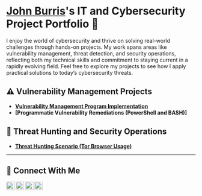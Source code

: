 # <a href="www.linkedin.com/in/john-burris-hrsec">John Burris</a>'s IT and Cybersecurity Project Portfolio 🔐

I enjoy the world of cybersecurity and thrive on solving real-world challenges through hands-on projects. My work spans areas like vulnerability management, threat detection, and security operations, reflecting both my technical skills and commitment to staying current in a rapidly evolving field. Feel free to explore my projects to see how I apply practical solutions to today’s cybersecurity threats.


## ⚠️ Vulnerability Management Projects

- **[Vulnerability Management Program Implementation](https://github.com/JBandCyber/Vulnerability-Management-Program)**
- **[Programmatic Vulnerability Remediations (PowerShell and BASH)]**

## 🚨 Threat Hunting and Security Operations

- **[Threat Hunting Scenario (Tor Browser Usage)](https://github.com/JBandCyber/Threat-Hunting-Scenario-TOR)**

<hr/>

## 🤳 Connect With Me

[<img align="left" alt="___________ | YouTube" width="22px" src="https://cdn.jsdelivr.net/npm/simple-icons@v3/icons/youtube.svg" />][youtube]
[<img align="left" alt="___________ | Twitter" width="22px" src="https://cdn.jsdelivr.net/npm/simple-icons@v3/icons/twitter.svg" />][twitter]
[<img align="left" alt="___________ | LinkedIn" width="22px" src="https://cdn.jsdelivr.net/npm/simple-icons@v3/icons/linkedin.svg" />][linkedin]
[<img align="left" alt="___________ | Instagram" width="22px" src="https://cdn.jsdelivr.net/npm/simple-icons@v3/icons/instagram.svg" />][instagram]

[twitter]: https://twitter.com/___________
[youtube]: https://www.youtube.com/c/___________
[instagram]: https://www.instagram.com/___________
[linkedin]: https://linkedin.com/in/___________

<!--
<img width="35" alt="image" src="https://github.com/user-attachments/assets/2f41c7cd-5ea8-4475-b451-a37161b6c3fb"> 
<img width="35" alt="image" src="https://github.com/user-attachments/assets/77649969-9910-4994-8b96-74a116cfb2a8">
-->
